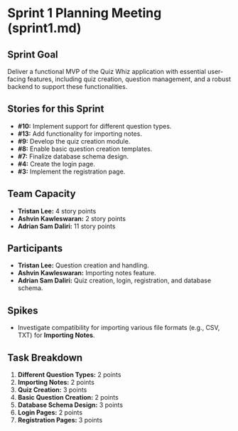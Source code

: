 # Sprint 1 Planning Meeting (sprint1.md)

## Sprint Goal
Deliver a functional MVP of the Quiz Whiz application with essential user-facing features, including quiz creation, question management, and a robust backend to support these functionalities.

## Stories for this Sprint
- **#10:** Implement support for different question types.
- **#13:** Add functionality for importing notes.
- **#9:** Develop the quiz creation module.
- **#8:** Enable basic question creation templates.
- **#7:** Finalize database schema design.
- **#4:** Create the login page.
- **#3:** Implement the registration page.

## Team Capacity
- **Tristan Lee:** 4 story points
- **Ashvin Kawleswaran:** 2 story points
- **Adrian Sam Daliri:** 11 story points

## Participants
- **Tristan Lee:** Question creation and handling.
- **Ashvin Kawleswaran:** Importing notes feature.
- **Adrian Sam Daliri:** Quiz creation, login, registration, and database schema.

## Spikes
- Investigate compatibility for importing various file formats (e.g., CSV, TXT) for **Importing Notes**.

## Task Breakdown
1. **Different Question Types:** 2 points
2. **Importing Notes:** 2 points
3. **Quiz Creation:** 3 points
4. **Basic Question Creation:** 2 points
5. **Database Schema Design:** 3 points
6. **Login Pages:** 2 points
7. **Registration Pages:** 3 points
